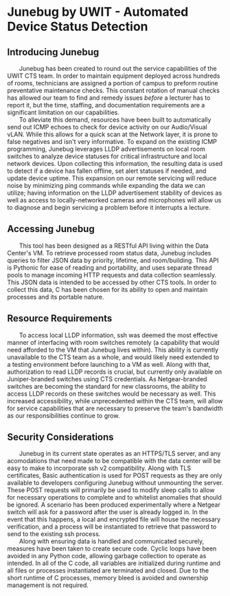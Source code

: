 # Junebug by UWIT - Automated Device Status Detection
## Introducing Junebug ##
&emsp;&emsp;Junebug has been created to round out the service capabilities of the UWIT CTS team. In order to maintain equipment deployed across hundreds of rooms, technicians are assigned a portion of campus to preform routine preventative maintenance checks. This constant rotation of manual checks has allowed our team to find and remedy issues *before* a lecturer has to report it, but the time, staffing, and documentation requirements are a significant limitation on our capabilities.<br>
&emsp;&emsp;To alleviate this demand, resources have been built to automatically send out ICMP echoes to check for device activity on our Audio/Visual vLAN. While this allows for a quick scan at the Network layer, it is prone to false negatives and isn't very informative. To expand on the existing ICMP programming, Junebug leverages LLDP advertisements on local room switches to analyze device statuses for critical infrastructure and local network devices. Upon collecting this information, the resulting data is used to detect if a device has fallen offline, set alert statuses if needed, and update device uptime. This expansion on our remote servicing will reduce noise by minimizing ping commands while expanding the data we can utilize; having information on the LLDP advertisement stability of devices as well as access to locally-networked cameras and microphones will allow us to diagnose and begin servicing a problem before it interrupts a lecture.

## Accessing Junebug ##
&emsp;&emsp;This tool has been designed as a RESTful API living within the Data Center's VM. To retrieve processed room status data, Junebug includes queries to filter JSON data by priority, lifetime, and room/building. This API is Pythonic for ease of reading and portability, and uses separate thread pools to manage incoming HTTP requests and data collection seamlessly. This JSON data is intended to be accessed by other CTS tools. In order to collect this data, C has been chosen for its ability to open and maintain processes and its portable nature. 

## Resource Requirements ##
&emsp;&emsp;To access local LLDP information, ssh was deemed the most effective manner of interfacing with room switches remotely (a capability that would need afforded to the VM that Junebug lives within). This ability is currently unavailable to the CTS team as a whole, and would likely need extended to a testing environment before launching to a VM as well. Along with that, authorization to read LLDP records is crucial, but currently only available on Juniper-branded switches using CTS credentials. As Netgear-branded switches are becoming the standard for new classrooms, the ability to access LLDP records on these switches would be necessary as well. This increased accessibility, while unprecedented within the CTS team, will allow for service capabilities that are necessary to preserve the team's bandwidth as our responsibilities continue to grow.

## Security Considerations ##
&emsp;&emsp;Junebug in its current state operates as an HTTPS/TLS server, and any acomodations that need made to be compatible with the data center will be easy to make to incorporate ssh v2 compatibility. Along with TLS certificates, Basic authentication is used for POST requests as they are only available to developers configuring Junebug without unmounting the server. These POST requests will primarily be used to modify sleep calls to allow for necessary operations to complete and to whitelist anomalies that should be ignored. A scenario has been produced experimentally where a Netgear switch will ask for a password after the user is already logged in. In the event that this happens, a local and encrypted file will house the necessary verification, and a process will be instantiated to retrieve that password to send to the existing ssh process. <br>
&emsp;&emsp;Along with ensuring data is handled and communicated securely, measures have been taken to create secure code. Cyclic loops have been avoided in any Python code, allowing garbage collection to operate as intended. In all of the C code, all variables are initialized during runtime and all files or processes instantiated are terminated and closed. Due to the short runtime of C processes, memory bleed is avoided and ownership management is not required.